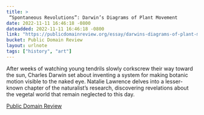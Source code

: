 ```yaml
---
title: > 
 “Spontaneous Revolutions”: Darwin’s Diagrams of Plant Movement
date: 2022-11-11 16:46:18 -0800
dateadded: 2022-11-11 16:46:18 -0800
link: "https://publicdomainreview.org/essay/darwins-diagrams-of-plant-movement"
bucket: Public Domain Review
layout: urlnote
tags: ["history", "art"]
--- 
```

After weeks of watching young tendrils slowly corkscrew their way toward the sun, Charles Darwin set about inventing a system for making botanic motion visible to the naked eye. Natalie Lawrence delves into a lesser-known chapter of the naturalist’s research, discovering revelations about the vegetal world that remain neglected to this day.
 <!-- end excerpt --> 
<div class='bucket'><a class='internal-link' href='/buckets/public-domain-review'>Public Domain Review</a></div> 
